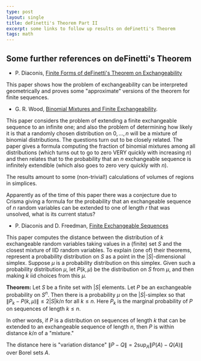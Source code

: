```yaml
---
type: post
layout: single
title: deFinetti's Theorem Part II
excerpt: some links to follow up results on deFinetti's Theorem
tags: math
---
```


## Some further references on deFinetti's Theorem

- P. Diaconis, [Finite Forms of deFinetti's Theorem on Exchangeability](http://statweb.stanford.edu/~sabatti/Stat370/synthese.pdf)

This paper shows how the problem of exchangeability can be interpreted geometrically and proves some "approximate" versions of the
theorem for finite sequences. 

- G. R. Wood, [Binomial Mixtures and Finite Exchangeability](https://projecteuclid.org/download/pdf_1/euclid.aop/1176989684).

This paper considers the problem of extending a finite exchangeable sequence to an infinite one; and also the problem of
determining how likely it is that a randomly chosen distribution on $0,\ldots, n$ will be a mixture of binomial distributions.
The questions turn out to be closely related.  The paper gives a formula computing the fraction of binomial mixtures
among all distributions (which turns out to go to zero VERY quickly with increasing $n$) and then relates that to
the probability that an $n$ exchangeable sequence is infinitely extendible (which also goes to zero very quickly with $n$). 

The results amount to some (non-trivial!) calculations of volumes of regions in simplices. 

Apparently as of the time of this paper there was a conjecture due to Crisma giving a formula for the probability that an
exchangeable sequence of $n$ random variables can be extended to one of length $r$ that was unsolved, what is its current status?


- P. Diaconis and D. Freedman, [Finite Exchangeable Sequences](https://projecteuclid.org/download/pdf_1/euclid.aop/1176994663)

This paper computes the distance between the distribution of $k$ exchangeable random variables taking values in a (finite) set $S$
and the closest mixture of IID random variables.  To explain (one of) their theorems, represent a
probability distribution on $S$ as a point in the $|S|$-dimensional simplex. Suppose $\mu$ is a probability distribution on this simplex.
Given such a probability distribution $\mu$, let $P(k,\mu)$ be the distribution on $S$ from $\mu$, and then making $k$ iid choices from this $\mu$. 

**Theorem:** Let $S$ be a finite set with $|S|$ elements.  Let $P$ be an exchangeable probability on $S^{n}$.  Then there is a probability $\mu$
on the $|S|$-simplex so that $\|P_{k}-P(k,\mu)\|\le 2|S|k/n$ for all $k\le n$.  Here $P_{k}$ is the marginal probability of $P$ on sequences of length $k\le n$. 

In other words, if $P$ is a distribution on sequences of length $k$ that can be extended to an exchangeable sequence of length $n$, then
$P$ is within distance $k/n$ of a "mixture."

The distance here is "variation distance" $\|P-Q\|=2\sup_A\|P(A)-Q(A)\|$ over Borel sets $A$.
